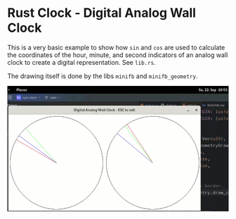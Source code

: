 # Rust Clock - Digital Analog Wall Clock

This is a very basic example to show how `sin` and `cos` are used to calculate 
the coordinates of the hour, minute, and second indicators of an analog wall 
clock to create a digital representation. See `lib.rs`.

The drawing itself is done by the libs `minifb` and `minifb_geometry`.

![wall-clock-side-by-side.gif](wall-clock-side-by-side.gif)
